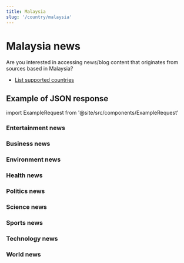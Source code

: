 ```yaml
---
title: Malaysia
slug: '/country/malaysia'
---
```


# Malaysia news

Are you interested in accessing news/blog content that originates from sources based in Malaysia?

- [List supported countries](/get-articles/countries)

## Example of JSON response

import ExampleRequest from '@site/src/components/ExampleRequest'

### Entertainment news
<ExampleRequest url="https://api.apitube.io/v1/news/articles?limit=2&category=news/Arts_and_Entertainment&language=my"></ExampleRequest>

### Business news
<ExampleRequest url="https://api.apitube.io/v1/news/articles?limit=2&category=news/Business&language=my"></ExampleRequest>

### Environment news
<ExampleRequest url="https://api.apitube.io/v1/news/articles?limit=2&category=news/Environment&language=my"></ExampleRequest>

### Health news
<ExampleRequest url="https://api.apitube.io/v1/news/articles?limit=2&category=news/Health&language=my"></ExampleRequest>

### Politics news
<ExampleRequest url="https://api.apitube.io/v1/news/articles?limit=2&category=news/Politics&language=my"></ExampleRequest>

### Science news
<ExampleRequest url="https://api.apitube.io/v1/news/articles?limit=2&category=news/Science&language=my"></ExampleRequest>

### Sports news
<ExampleRequest url="https://api.apitube.io/v1/news/articles?limit=2&category=news/Sports&language=my"></ExampleRequest>

### Technology news
<ExampleRequest url="https://api.apitube.io/v1/news/articles?limit=2&category=news/Technology&language=my"></ExampleRequest>

### World news
<ExampleRequest url="https://api.apitube.io/v1/news/articles?limit=2&category=news/World&language=my"></ExampleRequest>
